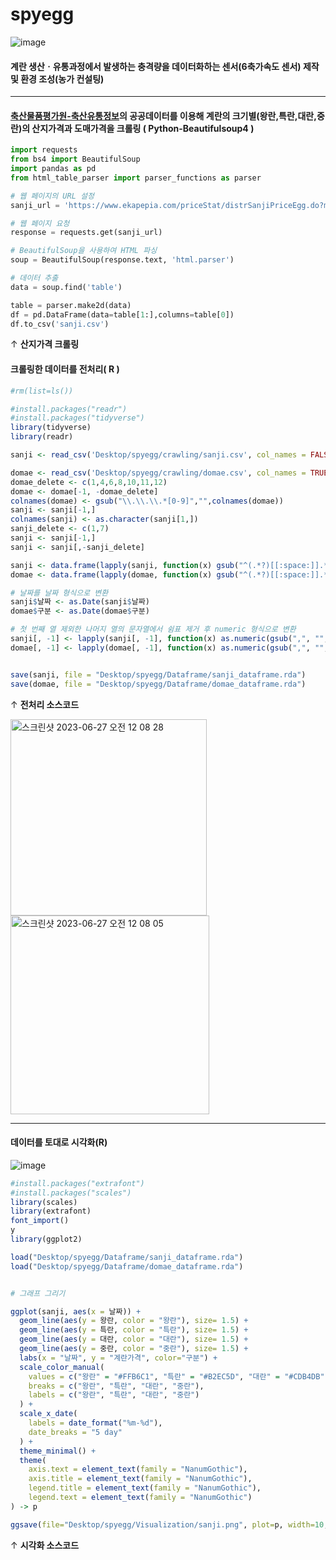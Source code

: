 # spyegg

![image](https://github.com/seungwoolee-222/spyegg/assets/86904141/f9812652-8236-4ce2-95b1-70335e9ae4fc)



#### 계란 생산ㆍ유통과정에서 발생하는 충격량을 데이터화하는 센서(6축가속도 센서) 제작 및 환경 조성(농가 컨설팅)

---

#### [축산물품평가원-축산유통정보](https://www.ekapepia.com/priceStat/poultry/periodMarketEggPrice.do?menuId=menu100027&boardInfoNo=)의 공공데이터를 이용해 계란의 크기별(왕란,특란,대란,중란)의 산지가격과 도매가격을 크롤링 ( Python-Beautifulsoup4 )

```python
import requests
from bs4 import BeautifulSoup
import pandas as pd
from html_table_parser import parser_functions as parser

# 웹 페이지의 URL 설정
sanji_url = 'https://www.ekapepia.com/priceStat/distrSanjiPriceEgg.do?menuId=menu100156&boardInfoNo='

# 웹 페이지 요청
response = requests.get(sanji_url)

# BeautifulSoup을 사용하여 HTML 파싱
soup = BeautifulSoup(response.text, 'html.parser')

# 데이터 추출
data = soup.find('table')

table = parser.make2d(data)
df = pd.DataFrame(data=table[1:],columns=table[0])
df.to_csv('sanji.csv')
```
&uparrow; **산지가격 크롤링**
  
#### 크롤링한 데이터를 전처리( R )

```R
#rm(list=ls())

#install.packages("readr")
#install.packages("tidyverse")
library(tidyverse)
library(readr)

sanji <- read_csv('Desktop/spyegg/crawling/sanji.csv', col_names = FALSE)

domae <- read_csv('Desktop/spyegg/crawling/domae.csv', col_names = TRUE, trim_ws =TRUE) 
domae_delete <- c(1,4,6,8,10,11,12)
domae <- domae[-1, -domae_delete]
colnames(domae) <- gsub("\\.\\.\\.*[0-9]","",colnames(domae))
sanji <- sanji[-1,]
colnames(sanji) <- as.character(sanji[1,])
sanji_delete <- c(1,7)
sanji <- sanji[-1,]
sanji <- sanji[,-sanji_delete]

sanji <- data.frame(lapply(sanji, function(x) gsub("^(.*?)[[:space:]].*$", "\\1", x)))
domae <- data.frame(lapply(domae, function(x) gsub("^(.*?)[[:space:]].*$", "\\1", x)))

# 날짜를 날짜 형식으로 변환
sanji$날짜 <- as.Date(sanji$날짜)
domae$구분 <- as.Date(domae$구분)

# 첫 번째 열 제외한 나머지 열의 문자열에서 쉼표 제거 후 numeric 형식으로 변환
sanji[, -1] <- lapply(sanji[, -1], function(x) as.numeric(gsub(",", "", x)))
domae[, -1] <- lapply(domae[, -1], function(x) as.numeric(gsub(",", "", x)))


save(sanji, file = "Desktop/spyegg/Dataframe/sanji_dataframe.rda")
save(domae, file = "Desktop/spyegg/Dataframe/domae_dataframe.rda")
```

&uparrow; **전처리 소스코드**

<img width="314" alt="스크린샷 2023-06-27 오전 12 08 28" src="https://github.com/seungwoolee-222/spyegg/assets/86904141/c24f7121-80e9-4e5e-ae92-adf5f884bc59">

<img width="318" alt="스크린샷 2023-06-27 오전 12 08 05" src="https://github.com/seungwoolee-222/spyegg/assets/86904141/e6c9da7c-7de6-41a5-8d42-f1e7f758db4a">

--- 

#### 데이터를 토대로 시각화(R)

![image](https://github.com/seungwoolee-222/spyegg/assets/86904141/bd2c39d3-bbea-4b04-8b17-8ef1ef8142b7)

```R
#install.packages("extrafont")
#install.packages("scales")
library(scales)
library(extrafont)
font_import()
y
library(ggplot2)

load("Desktop/spyegg/Dataframe/sanji_dataframe.rda")
load("Desktop/spyegg/Dataframe/domae_dataframe.rda")


# 그래프 그리기

ggplot(sanji, aes(x = 날짜)) +
  geom_line(aes(y = 왕란, color = "왕란"), size= 1.5) +
  geom_line(aes(y = 특란, color = "특란"), size= 1.5) +
  geom_line(aes(y = 대란, color = "대란"), size= 1.5) +
  geom_line(aes(y = 중란, color = "중란"), size= 1.5) +
  labs(x = "날짜", y = "계란가격", color="구분") +
  scale_color_manual(
    values = c("왕란" = "#FFB6C1", "특란" = "#B2EC5D", "대란" = "#CDB4DB", "중란" = "#AED6F1"),
    breaks = c("왕란", "특란", "대란", "중란"),
    labels = c("왕란", "특란", "대란", "중란")
  ) +
  scale_x_date(
    labels = date_format("%m-%d"),
    date_breaks = "5 day"
  ) +
  theme_minimal() +
  theme(
    axis.text = element_text(family = "NanumGothic"),
    axis.title = element_text(family = "NanumGothic"),
    legend.title = element_text(family = "NanumGothic"),
    legend.text = element_text(family = "NanumGothic")
) -> p

ggsave(file="Desktop/spyegg/Visualization/sanji.png", plot=p, width=10, heigh=5)
```

&uparrow; **시각화 소스코드**



 
　




